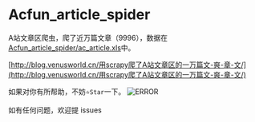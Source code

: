 # Acfun_article_spider

A站文章区爬虫，爬了近万篇文章（9996），数据在[Acfun_article_spider/ac_article.xls](/Acfun_article_spider/ac_article.xls)中。

[http://blog.venusworld.cn/用scrapy爬了A站文章区的一万篇文-爽-章-文/](http://blog.venusworld.cn/用scrapy爬了A站文章区的一万篇文-爽-章-文/)

如果对你有所帮助，不妨`⭐️Star`一下。
![ERROR](http://ohjn9v8nd.bkt.clouddn.com/c1fe1586gy1fhbm6dkohkj204603m3yf.jpg)

如有任何问题，欢迎提 issues
